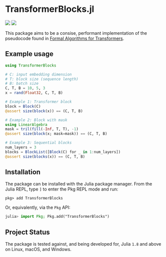 # TransformerBlocks.jl

[![][docs-stable-img]][docs-stable-url]
[![][docs-dev-img]][docs-dev-url]

[docs-dev-img]: https://img.shields.io/badge/docs-dev-blue.svg
[docs-dev-url]: https://juliamltools.github.io/TransformerBlocks.jl/dev/

[docs-stable-img]: https://img.shields.io/badge/docs-stable-blue.svg
[docs-stable-url]: https://juliamltools.github.io/TransformerBlocks.jl/stable/

This package aims to be a consise, performant implementation of the pseudocode found in 
[Formal Algorithms for Transformers](https://arxiv.org/pdf/2207.09238.pdf).

## Example usage

```julia
using TransformerBlocks

# C: input embedding dimension
# T: block size (sequence length)
# B: batch size
C, T, B = 10, 5, 3
x = rand(Float32, C, T, B)

# Example 1: Transformer block
block = Block(C)
@assert size(block(x)) == (C, T, B)

# Example 2: Block with mask
using LinearAlgebra
mask = tril(fill(-Inf, T, T), -1)
@assert size(block(x; mask=mask)) == (C, T, B)

# Example 3: Sequential blocks
num_layers = 3
blocks = BlockList([Block(C) for _ in 1:num_layers])
@assert size(blocks(x)) == (C, T, B)
```


## Installation

The package can be installed with the Julia package manager.
From the Julia REPL, type `]` to enter the Pkg REPL mode and run:

```
pkg> add TransformerBlocks
```

Or, equivalently, via the `Pkg` API:

```julia
julia> import Pkg; Pkg.add("TransformerBlocks")
```

## Project Status

The package is tested against, and being developed for, Julia `1.8` and above on Linux, macOS, and Windows.
